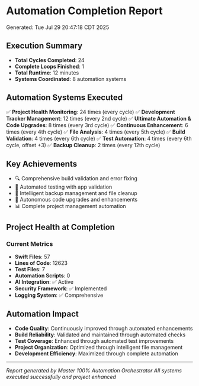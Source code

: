 # Automation Completion Report
Generated: Tue Jul 29 20:47:18 CDT 2025

## Execution Summary
- **Total Cycles Completed**: 24
- **Complete Loops Finished**: 1
- **Total Runtime**: 12 minutes
- **Systems Coordinated**: 8 automation systems

## Automation Systems Executed
✅ **Project Health Monitoring**: 24 times (every cycle)
✅ **Development Tracker Management**: 12 times (every 2nd cycle)
✅ **Ultimate Automation & Code Upgrades**: 8 times (every 3rd cycle)
✅ **Continuous Enhancement**: 6 times (every 4th cycle)
✅ **File Analysis**: 4 times (every 5th cycle)
✅ **Build Validation**: 4 times (every 6th cycle)
✅ **Test Automation**: 4 times (every 6th cycle, offset +3)
✅ **Backup Cleanup**: 2 times (every 12th cycle)

## Key Achievements
- 🔍 Comprehensive build validation and error fixing
- 🧪 Automated testing with app validation
- 🧹 Intelligent backup management and file cleanup
- 🚀 Autonomous code upgrades and enhancements
- 📊 Complete project management automation

## Project Health at Completion
### Current Metrics

- **Swift Files**: 57
- **Lines of Code**: 12623
- **Test Files**: 7
- **Automation Scripts**: 0
- **AI Integration**: ✅ Active
- **Security Framework**: ✅ Implemented
- **Logging System**: ✅ Comprehensive


## Automation Impact
- **Code Quality**: Continuously improved through automated enhancements
- **Build Reliability**: Validated and maintained through automated checks
- **Test Coverage**: Enhanced through automated test improvements
- **Project Organization**: Optimized through intelligent file management
- **Development Efficiency**: Maximized through complete automation

---
*Report generated by Master 100% Automation Orchestrator*
*All systems executed successfully and project enhanced*
